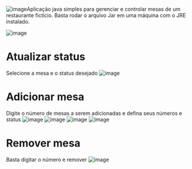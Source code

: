 ![image](https://github.com/user-attachments/assets/8a270b02-a631-490e-8429-490553221f60)Aplicação java simples para gerenciar e controlar mesas de um restaurante fictício.
Basta rodar o arquivo Jar em uma máquina com o JRE instalado.

![image](https://github.com/user-attachments/assets/4eb69aa0-fdf7-450d-8133-2ea6082995ba)

# Atualizar status
Selecione a mesa e o status desejado
![image](https://github.com/user-attachments/assets/50b340e3-fe4f-4bd6-b6d2-aae0acf4139e)


# Adicionar mesa
Digite o número de mesas a serem adicionadas e defina seus números e status
![image](https://github.com/user-attachments/assets/1eab42d5-82eb-444a-a4cd-2ca7ff94a4b6)
![image](https://github.com/user-attachments/assets/3117ce35-6f9d-4bb3-ac19-ebee0756e2b6)
![image](https://github.com/user-attachments/assets/aed1953f-adfc-4c66-97b5-428be8dce106)
![image](https://github.com/user-attachments/assets/fe1ae677-e4a5-4747-90f1-19c49ca24d37)

# Remover mesa
Basta digitar o número e remover
![image](https://github.com/user-attachments/assets/3b93bfc6-8204-4725-8555-c94017ac082a)
